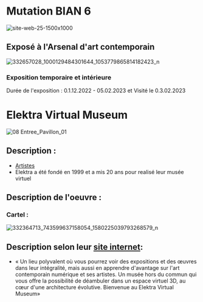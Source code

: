 # Mutation BIAN 6 
![site-web-25-1500x1000](https://user-images.githubusercontent.com/123759550/218153866-83f8e53e-80aa-4bbb-8239-35fd3121a353.jpg)
## Exposé à l'Arsenal d'art contemporain
![332657028_1000129484301644_1053779865814182423_n](https://user-images.githubusercontent.com/123759550/221688013-f4036754-579c-44ff-bcd8-203593f5ddc6.jpg)
### Exposition temporaire et intérieure
Durée de l'exposition : 0.1.12.2022 - 05.02.2023
et Visité le 0.3.02.2023
# Elektra Virtual Museum 
![08 Entree_Pavillon_01](https://user-images.githubusercontent.com/123759550/221689958-0931ff3b-60cf-4913-9cbd-702d9cb50399.jpg)
## Description :
- [Artistes](https://evm.elektramontreal.ca/fr/artistes)
- Elektra a été fondé en 1999 et a mis 20 ans pour realisé leur musée virtuel
## Description de l'oeuvre :
### Cartel : 
![332364713_743599637158054_1580225039793268579_n](https://user-images.githubusercontent.com/123759550/221692981-7a1ed2d8-4c96-4a47-932f-ac52ff8a86cf.jpg)
## Description selon leur [site internet](https://evm.elektramontreal.ca/fr/a-propos):
- « Un lieu polyvalent où vous pourrez voir des expositions et des œuvres dans leur intégralité, mais aussi en apprendre d'avantage sur l'art contemporain numérique et ses artistes. Un musée hors du commun qui vous offre la possibilité de déambuler dans un espace virtuel 3D, au cœur d'une architecture évolutive. Bienvenue au Elektra Virtual Museum»
